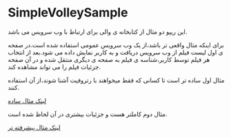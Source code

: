 # SimpleVolleySample

این ریپو دو مثال از کتابخانه ی والی برای ارتباط با وب سرویس می باشد.

برای اینکه مثال واقعی تر باشد،از یک وب سرویس عمومی استفاده شده است.در صفحه ی اول لیست فیلم از وب سرویس دریافت و به کاربر نمایش داده می شود.بعد از انتخاب هر فیلم توسط کاربر،شناسه ی فیلم به صفحه ی دیگری منتقل شده و در آن صفحه جزئیات فیلم را می تواند مشاهده کند.

مثال اول ساده تر است تا کسانی که فقط میخواهند با رتروفیت آشنا شوند،از آن استفاده کنند.

[لینک مثال ساده](https://github.com/abbas-oveissi/SimpleVolleySample/tree/master)


مثال دوم کاملتر هست و جزئیات بیشتری در آن لحاظ شده است.

[لینک مثال پیشرفته تر ](https://github.com/abbas-oveissi/SimpleVolleySample/tree/advanced)


